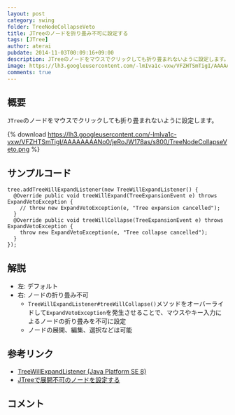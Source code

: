 ```yaml
---
layout: post
category: swing
folder: TreeNodeCollapseVeto
title: JTreeのノードを折り畳み不可に設定する
tags: [JTree]
author: aterai
pubdate: 2014-11-03T00:09:16+09:00
description: JTreeのノードをマウスでクリックしても折り畳まれないように設定します。
image: https://lh3.googleusercontent.com/-lmIva1c-vxw/VFZHTSmTigI/AAAAAAAANo0/jeRoJW178as/s800/TreeNodeCollapseVeto.png
comments: true
---
```

## 概要
`JTree`のノードをマウスでクリックしても折り畳まれないように設定します。

{% download https://lh3.googleusercontent.com/-lmIva1c-vxw/VFZHTSmTigI/AAAAAAAANo0/jeRoJW178as/s800/TreeNodeCollapseVeto.png %}

## サンプルコード
<pre class="prettyprint"><code>tree.addTreeWillExpandListener(new TreeWillExpandListener() {
  @Override public void treeWillExpand(TreeExpansionEvent e) throws ExpandVetoException {
    // throw new ExpandVetoException(e, "Tree expansion cancelled");
  }
  @Override public void treeWillCollapse(TreeExpansionEvent e) throws ExpandVetoException {
    throw new ExpandVetoException(e, "Tree collapse cancelled");
  }
});
</code></pre>

## 解説
- 左: デフォルト
- 右: ノードの折り畳み不可
    - `TreeWillExpandListener#treeWillCollapse()`メソッドをオーバーライドして`ExpandVetoException`を発生させることで、マウスやキー入力によるノードの折り畳みを不可に設定
    - ノードの展開、編集、選択などは可能

<!-- dummy comment line for breaking list -->

## 参考リンク
- [TreeWillExpandListener (Java Platform SE 8)](https://docs.oracle.com/javase/jp/8/docs/api/javax/swing/event/TreeWillExpandListener.html)
- [JTreeで展開不可のノードを設定する](https://ateraimemo.com/Swing/PreventNodeExpanding.html)

<!-- dummy comment line for breaking list -->

## コメント
